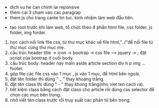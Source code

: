 - dich vu he can chinh lai reponsive
- them cai 3 cham vao cac paragrap
- them js cho trang cante tin tuc.
kinh nhiệm làm web đầu tiên.
* tạo root trước khi làm web, tổ chức theo 4 phần html file, css folder, js folder, img forder.
1. học cách nối link file css, từ thư mục khác về file html,"../"để nối file từ thư mục cùng thư mục mẹ.
2. cấu trúc header title -> icon -> bootrap -> css file --> jquery -> ; đặt script của bootrap ở cuối body. 
3. cấu trúc body:
	header
		nav
	main
		aside
		article
			section
				div
				h
				p
				img
				...
	footer.	
4. gộp file các file css vào 1 mục , js vào 1 mục, để html bên ngoài.
5. đặt tên folder thì dùng " _ " thay khoảng trắng.
6. đặt tên class thì dùng " - " thay khong trăng(nho viet ten cach ra).
7. tiết kiệm class bằng cách đặt class cho article rồi dùng css selector để chọn các mục bên trong.
8. nhớ viết tên class trước rồi truy suất các phân tử bên trong.





		

